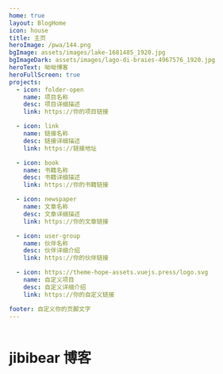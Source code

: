 ```yaml
---
home: true
layout: BlogHome
icon: house
title: 主页
heroImage: /pwa/144.png
bgImage: assets/images/lake-1681485_1920.jpg
bgImageDark: assets/images/lago-di-braies-4967576_1920.jpg
heroText: 呦呦博客
heroFullScreen: true
projects:
  - icon: folder-open
    name: 项目名称
    desc: 项目详细描述
    link: https://你的项目链接

  - icon: link
    name: 链接名称
    desc: 链接详细描述
    link: https://链接地址

  - icon: book
    name: 书籍名称
    desc: 书籍详细描述
    link: https://你的书籍链接

  - icon: newspaper
    name: 文章名称
    desc: 文章详细描述
    link: https://你的文章链接

  - icon: user-group
    name: 伙伴名称
    desc: 伙伴详细介绍
    link: https://你的伙伴链接

  - icon: https://theme-hope-assets.vuejs.press/logo.svg
    name: 自定义项目
    desc: 自定义详细介绍
    link: https://你的自定义链接

footer: 自定义你的页脚文字
---
```

<div id="mo7-blog-hero-content">
  <a target="_blank" class="link image-link link-1" href="https://jibibear.github.io/jibibear_blog/">
    <img class="vp-blog-hero-image" src="//file.mo7.cc/static/lxh_gif/lxh_71.gif" alt="" srcset="" />
  </a>
    <h1 class="vp-blog-hero-title">
    jibibear 博客
    </h1>
</div>
